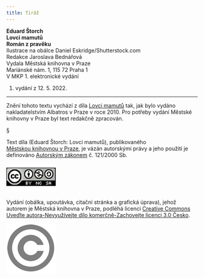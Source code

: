 ```yaml
---
title: Tiráž
---
```


**Eduard Štorch    
Lovci mamutů**  
**Román z pravěku**  
Ilustrace na obálce Daniel Eskridge/Shutterstock.com  
Redakce Jaroslava Bednářová  
Vydala Městská knihovna v Praze  
Mariánské nám. 1, 115 72 Praha 1  
V MKP 1. elektronické vydání  
1. vydání z 12. 5. 2022.

***

Znění tohoto textu vychází z díla [Lovci mamutů](https://search.mlp.cz/cz/titul/lovci-mamutu/3379857/) tak, jak bylo vydáno nakladatelstvím Albatros v Praze v roce 2010. Pro potřeby vydání Městské knihovny v Praze byl text redakčně zpracován.

§

Text díla (Eduard Štorch: Lovci mamutů), publikovaného [Městskou knihovnou v Praze](https://www.mlp.cz/cz/), je vázán autorskými právy a jeho použití je definováno [Autorským zákonem](https://www.mkcr.cz/predpisy-zakonu-709.html) č. 121/2000 Sb.

[![image001.jpg](./resources/image001_fmt.png)](https://creativecommons.org/licenses/by-nc-sa/3.0/cz/)

Vydání (obálka, upoutávka, citační stránka a grafická úprava), jehož autorem je Městská knihovna v Praze, podléhá licenci [Creative Commons Uveďte autora-Nevyužívejte dílo komerčně-Zachovejte licenci 3.0 Česko](https://creativecommons.org/licenses/by-nc-sa/3.0/cz/).


  

![image002.jpg](./resources/image002_fmt.png)